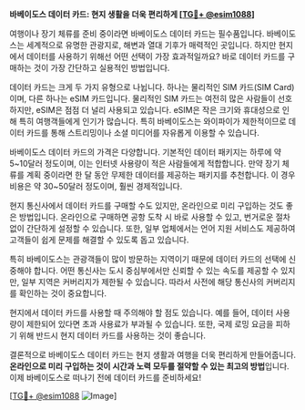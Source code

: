 **바베이도스 데이터 카드: 현지 생활을 더욱 편리하게 [[TG💪+ @esim1088](https://t.me/s/esim1088)]**

여행이나 장기 체류를 준비 중이라면 바베이도스 데이터 카드는 필수품입니다. 바베이도스는 세계적으로 유명한 관광지로, 해변과 열대 기후가 매력적인 곳입니다. 하지만 현지에서 데이터를 사용하기 위해선 어떤 선택이 가장 효과적일까요? 바로 데이터 카드를 구매하는 것이 가장 간단하고 실용적인 방법입니다.

데이터 카드는 크게 두 가지 유형으로 나뉩니다. 하나는 물리적인 SIM 카드(SIM Card)이며, 다른 하나는 eSIM 카드입니다. 물리적인 SIM 카드는 여전히 많은 사람들이 선호하지만, eSIM은 점점 더 널리 사용되고 있습니다. eSIM은 작은 크기와 휴대성으로 인해 특히 여행객들에게 인기가 많습니다. 특히 바베이도스는 와이파이가 제한적이므로 데이터 카드를 통해 스트리밍이나 소셜 미디어를 자유롭게 이용할 수 있습니다.

바베이도스 데이터 카드의 가격은 다양합니다. 기본적인 데이터 패키지는 하루에 약 5~10달러 정도이며, 이는 인터넷 사용량이 적은 사람들에게 적합합니다. 만약 장기 체류를 계획 중이라면 한 달 동안 무제한 데이터를 제공하는 패키지를 추천합니다. 이 경우 비용은 약 30~50달러 정도이며, 훨씬 경제적입니다.

현지 통신사에서 데이터 카드를 구매할 수도 있지만, 온라인으로 미리 구입하는 것도 좋은 방법입니다. 온라인으로 구매하면 공항 도착 시 바로 사용할 수 있고, 번거로운 절차 없이 간단하게 설정할 수 있습니다. 또한, 일부 업체에서는 언어 지원 서비스도 제공하여 고객들이 쉽게 문제를 해결할 수 있도록 돕고 있습니다.

특히 바베이도스는 관광객들이 많이 방문하는 지역이기 때문에 데이터 카드의 선택에 신중해야 합니다. 어떤 통신사는 도시 중심부에서만 신뢰할 수 있는 속도를 제공할 수 있지만, 일부 지역은 커버리지가 제한될 수 있습니다. 따라서 사전에 해당 통신사의 커버리지를 확인하는 것이 중요합니다.

현지에서 데이터 카드를 사용할 때 주의해야 할 점도 있습니다. 예를 들어, 데이터 사용량이 제한되어 있다면 초과 사용료가 부과될 수 있습니다. 또한, 국제 로밍 요금을 피하기 위해 반드시 현지 데이터 카드를 사용하는 것이 좋습니다.

결론적으로 바베이도스 데이터 카드는 현지 생활과 여행을 더욱 편리하게 만들어줍니다. **온라인으로 미리 구입하는 것이 시간과 노력 모두를 절약할 수 있는 최고의 방법**입니다. 이제 바베이도스로 떠나기 전에 데이터 카드를 준비하세요! 

[[TG💪+ @esim1088](https://t.me/s/esim1088) ![Image](https://i.postimg.cc/Y0z9fWf4/image.png)]